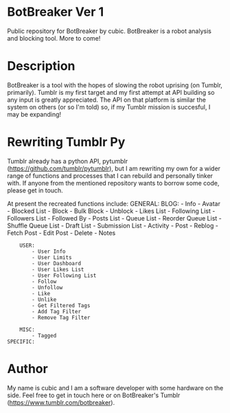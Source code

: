 # BotBreaker Ver 1
Public repository for BotBreaker by cubic. BotBreaker is a robot analysis and blocking tool. More to come!

# Description
BotBreaker is a tool with the hopes of slowing the robot uprising (on Tumblr, primarily). Tumblr is my first target and my first attempt at API building so any input is greatly appreciated. The API on that platform is similar the system on others (or so I'm told) so, if my Tumblr mission is succesful, I may be expanding!

# Rewriting Tumblr Py
Tumblr already has a python API, pytumblr (https://github.com/tumblr/pytumblr), but I am rewriting my own for a wider range of functions and processes that I can rebuild and personally tinker with. If anyone from the mentioned repository wants to borrow some code, please get in touch.

At present the recreated functions include:
    GENERAL:
        BLOG:
            - Info
            - Avatar
            - Blocked List
            - Block
            - Bulk Block
            - Unblock
            - Likes List
            - Following List
            - Followers List
            - Followed By
            - Posts List
            - Queue List
            - Reorder Queue List
            - Shuffle Queue List
            - Draft List
            - Submission List
            - Activity
            - Post
            - Reblog
            - Fetch Post
            - Edit Post
            - Delete
            - Notes

        USER:
            - User Info
            - User Limits
            - User Dashboard
            - User Likes List
            - User Following List
            - Follow
            - Unfollow
            - Like
            - Unlike
            - Get Filtered Tags
            - Add Tag Filter
            - Remove Tag Filter

        MISC:
            - Tagged
    SPECIFIC:

# Author
My name is cubic and I am a software developer with some hardware on the side. Feel free to get in touch here or on BotBreaker's Tumblr (https://www.tumblr.com/botbreaker).
